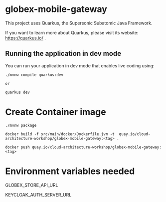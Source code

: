 # globex-mobile-gateway

This project uses Quarkus, the Supersonic Subatomic Java Framework.

If you want to learn more about Quarkus, please visit its website: https://quarkus.io/ .

## Running the application in dev mode

You can run your application in dev mode that enables live coding using:
```shell script
./mvnw compile quarkus:dev

or

quarkus dev
```


# Create Container image
```
./mvnw package

docker build -f src/main/docker/Dockerfile.jvm -t  quay.io/cloud-architecture-workshop/globex-mobile-gateway:<tag> .

docker push quay.io/cloud-architecture-workshop/globex-mobile-gateway:<tag> 
```
# Environment variables needed

GLOBEX_STORE_API_URL

KEYCLOAK_AUTH_SERVER_URL

